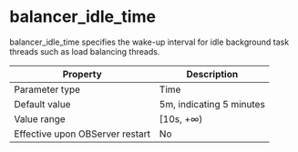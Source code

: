 balancer_idle_time 
=======================================

balancer_idle_time specifies the wake-up interval for idle background task threads such as load balancing threads. 


|          **Property**           |     **Description**      |
|---------------------------------|--------------------------|
| Parameter type                  | Time                     |
| Default value                   | 5m, indicating 5 minutes |
| Value range                     | \[10s, +∞)               |
| Effective upon OBServer restart | No                       |



